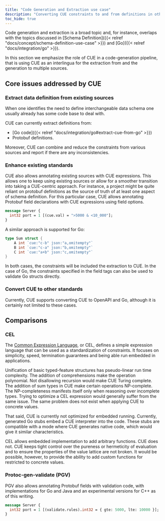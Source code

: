 ```yaml
---
title: "Code Generation and Extraction use case"
description: "Converting CUE constraints to and from definitions in other languages"
toc_hide: true
---
```


Code generation and extraction is a broad topic and, for instance, overlaps
with the topics discussed in
[Schema Definition]({{< relref "docs/concept/schema-definition-use-case" >}}) and
[Go]({{< relref "docs/integration/go" >}}).

In this section we emphasize the role of CUE in a code-generation pipeline,
that is using CUE as an interlingua for the extraction from and the
generation to multiple sources.


## Core issues addressed by CUE

### Extract data definition from existing sources

When one identifies the need to define interchangeable data schema
one usually already has some code base to deal with.

CUE can currently extract definitions from:

- [Go code]({{< relref "docs/integration/go#extract-cue-from-go" >}})
- Protobuf definitions.

Moreover, CUE can combine and reduce the constraints from various sources
and report if there are any inconsistencies.


### Enhance existing standards

CUE also allows annotating existing sources with CUE expressions.
This allows one to keep using existing sources or allow for a smoother
transition into taking a CUE-centric approach.
For instance, a project might be quite reliant on protobuf definitions
as the source of truth of at least one aspect of schema definition.
For this particular case, CUE allows annotating Protobuf field declarations
with CUE expressions using field options.

```proto
message Server {
  int32 port = 1 [(cue.val) = ">5000 & <10_000"];
}
```

A similar approach is supported for Go:

```go
type Sum struct {
	A int `cue:"c-b" json:"a,omitempty"`
	B int `cue:"c-a" json:"b,omitempty"`
	C int `cue:"a+b" json:"c,omitempty"`
}
```

In both cases, the constraints will be included the extraction to CUE.
In the case of Go, the constraints specified in the field tags can also
be used to validate Go structs directly.


### Convert CUE to other standards

Currently, CUE supports converting CUE to OpenAPI and Go, although it is
certainly not limited to these cases.


## Comparisons

### CEL

The [Common Expression Language](https://github.com/google/cel-spec),
or CEL, defines a simple expression language that can be used as a
standardization of constraints.
It focuses on simplicity, speed, termination guarantees and
being able run embedded in applications.

Unification of basic typed-feature structures has pseudo-linear run
time complexity.
The addition of comprehensions make the operation polynomial.
Not disallowing recursion would make CUE Turing complete.
The addition of sum types in CUE make certain operations NP-complete.
The NP-completeness manifests itself only when reasoning over incomplete types.
Trying to optimize a CEL expression would generally suffer from the same issue.
The same problem does not exist when applying CUE to concrete values.

That said, CUE is currently not optimized for embedded running.
Currently, generated Go stubs embed a CUE interpreter into the code.
These stubs are compatible with a mode where CUE generates native code,
which would give it similar characteristics.

CEL allows embedded implementation to add arbitrary functions.
CUE does not.
CUE keeps tight control over the pureness or hermeticity of evaluation
and to ensure the properties of the value lattice are not broken.
It would be possible, however, to provide the ability to add custom functions
for restricted to concrete values.


### Protoc-gen-validate (PGV)

PGV also allows annotating Protobuf fields with validation code,
with implementations for Go and Java and an experimental versions for C++
as of this writing.


```proto
message Server {
  int32 port = 1 [(validate.rules).int32 = { gte: 5000, lte: 10000 }];
}
```
